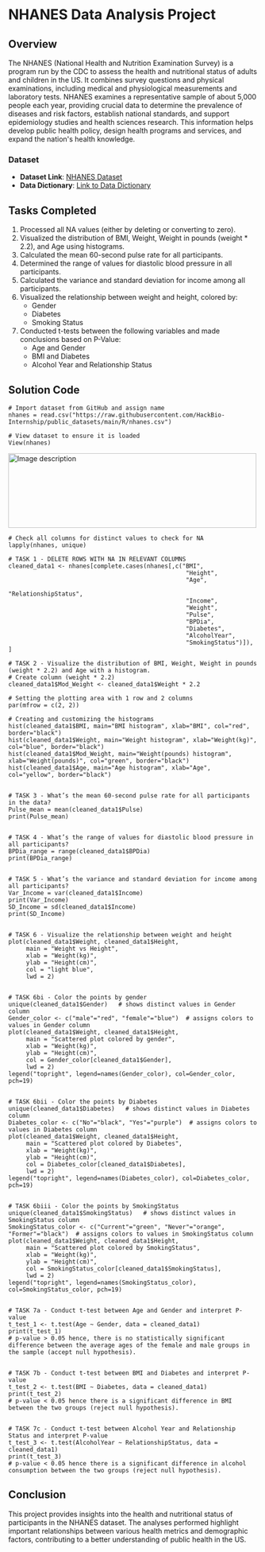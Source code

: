 # NHANES Data Analysis Project

## Overview
The NHANES (National Health and Nutrition Examination Survey) is a program run by the CDC to assess the health and nutritional status of adults and children in the US. It combines survey questions and physical examinations, including medical and physiological measurements and laboratory tests. NHANES examines a representative sample of about 5,000 people each year, providing crucial data to determine the prevalence of diseases and risk factors, establish national standards, and support epidemiology studies and health sciences research. This information helps develop public health policy, design health programs and services, and expand the nation's health knowledge.

### Dataset
- **Dataset Link**: [NHANES Dataset](https://raw.githubusercontent.com/HackBio-Internship/public_datasets/main/R/nhanes.csv)
- **Data Dictionary**: [Link to Data Dictionary](https://github.com/HackBio-Internship/public_datasets/blob/main/R/nhanes_dd.csv)

## Tasks Completed
1. Processed all NA values (either by deleting or converting to zero).
2. Visualized the distribution of BMI, Weight, Weight in pounds (weight * 2.2), and Age using histograms.
3. Calculated the mean 60-second pulse rate for all participants.
4. Determined the range of values for diastolic blood pressure in all participants.
5. Calculated the variance and standard deviation for income among all participants.
6. Visualized the relationship between weight and height, colored by:
   - Gender
   - Diabetes
   - Smoking Status
7. Conducted t-tests between the following variables and made conclusions based on P-Value:
   - Age and Gender
   - BMI and Diabetes
   - Alcohol Year and Relationship Status

## Solution Code

```
# Import dataset from GitHub and assign name
nhanes = read.csv("https://raw.githubusercontent.com/HackBio-Internship/public_datasets/main/R/nhanes.csv")

# View dataset to ensure it is loaded
View(nhanes)
```
<img src="https://drive.google.com/uc?export=view&id=1BZCc2RQBLedMaYE8-OJasBFqC0Ld2VRF" alt="Image description" width="500" height="150">


```
# Check all columns for distinct values to check for NA
lapply(nhanes, unique)

# TASK 1 - DELETE ROWS WITH NA IN RELEVANT COLUMNS
cleaned_data1 <- nhanes[complete.cases(nhanes[,c("BMI",
                                                  "Height",
                                                  "Age",
                                                  "RelationshipStatus",
                                                  "Income",
                                                  "Weight",
                                                  "Pulse",
                                                  "BPDia",
                                                  "Diabetes",
                                                  "AlcoholYear",
                                                  "SmokingStatus")]), ]

# TASK 2 - Visualize the distribution of BMI, Weight, Weight in pounds (weight * 2.2) and Age with a histogram.
# Create column (weight * 2.2)
cleaned_data1$Mod_Weight <- cleaned_data1$Weight * 2.2

# Setting the plotting area with 1 row and 2 columns
par(mfrow = c(2, 2)) 

# Creating and customizing the histograms
hist(cleaned_data1$BMI, main="BMI histogram", xlab="BMI", col="red", border="black")
hist(cleaned_data1$Weight, main="Weight histogram", xlab="Weight(kg)", col="blue", border="black")
hist(cleaned_data1$Mod_Weight, main="Weight(pounds) histogram", xlab="Weight(pounds)", col="green", border="black")
hist(cleaned_data1$Age, main="Age histogram", xlab="Age", col="yellow", border="black")
```

```

# TASK 3 - What’s the mean 60-second pulse rate for all participants in the data?
Pulse_mean = mean(cleaned_data1$Pulse)
print(Pulse_mean)
```

```

# TASK 4 - What’s the range of values for diastolic blood pressure in all participants?
BPDia_range = range(cleaned_data1$BPDia)
print(BPDia_range)
```

```

# TASK 5 - What’s the variance and standard deviation for income among all participants?
Var_Income = var(cleaned_data1$Income)
print(Var_Income)
SD_Income = sd(cleaned_data1$Income)
print(SD_Income)
```

```

# TASK 6 - Visualize the relationship between weight and height
plot(cleaned_data1$Weight, cleaned_data1$Height, 
     main = "Weight vs Height",
     xlab = "Weight(kg)",
     ylab = "Height(cm)",
     col = "light blue",
     lwd = 2)
```

```

# TASK 6bi - Color the points by gender
unique(cleaned_data1$Gender)   # shows distinct values in Gender column
Gender_color <- c("male"="red", "female"="blue")  # assigns colors to values in Gender column
plot(cleaned_data1$Weight, cleaned_data1$Height, 
     main = "Scattered plot colored by gender",
     xlab = "Weight(kg)",
     ylab = "Height(cm)",
     col = Gender_color[cleaned_data1$Gender],
     lwd = 2)
legend("topright", legend=names(Gender_color), col=Gender_color, pch=19)
```

```

# TASK 6bii - Color the points by Diabetes
unique(cleaned_data1$Diabetes)   # shows distinct values in Diabetes column
Diabetes_color <- c("No"="black", "Yes"="purple")  # assigns colors to values in Diabetes column
plot(cleaned_data1$Weight, cleaned_data1$Height, 
     main = "Scattered plot colored by Diabetes",
     xlab = "Weight(kg)",
     ylab = "Height(cm)",
     col = Diabetes_color[cleaned_data1$Diabetes],
     lwd = 2)
legend("topright", legend=names(Diabetes_color), col=Diabetes_color, pch=19)
```

```

# TASK 6biii - Color the points by SmokingStatus
unique(cleaned_data1$SmokingStatus)   # shows distinct values in SmokingStatus column
SmokingStatus_color <- c("Current"="green", "Never"="orange", "Former"="black")  # assigns colors to values in SmokingStatus column
plot(cleaned_data1$Weight, cleaned_data1$Height, 
     main = "Scattered plot colored by SmokingStatus",
     xlab = "Weight(kg)",
     ylab = "Height(cm)",
     col = SmokingStatus_color[cleaned_data1$SmokingStatus],
     lwd = 2)
legend("topright", legend=names(SmokingStatus_color), col=SmokingStatus_color, pch=19)
```

```

# TASK 7a - Conduct t-test between Age and Gender and interpret P-value
t_test_1 <- t.test(Age ~ Gender, data = cleaned_data1)
print(t_test_1)
# p-value > 0.05 hence, there is no statistically significant difference between the average ages of the female and male groups in the sample (accept null hypothesis).
```

```

# TASK 7b - Conduct t-test between BMI and Diabetes and interpret P-value
t_test_2 <- t.test(BMI ~ Diabetes, data = cleaned_data1)
print(t_test_2)
# p-value < 0.05 hence there is a significant difference in BMI between the two groups (reject null hypothesis).
```

```

# TASK 7c - Conduct t-test between Alcohol Year and Relationship Status and interpret P-value
t_test_3 <- t.test(AlcoholYear ~ RelationshipStatus, data = cleaned_data1)
print(t_test_3)
# p-value < 0.05 hence there is a significant difference in alcohol consumption between the two groups (reject null hypothesis).
```


## Conclusion
This project provides insights into the health and nutritional status of participants in the NHANES dataset. The analyses performed highlight important relationships between various health metrics and demographic factors, contributing to a better understanding of public health in the US.
